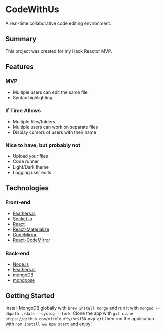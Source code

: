 # CodeWithUs #
A real-time collaborative code editing environment.

## Summary ##
This project was created for my Hack Reactor MVP.

## Features ##
### MVP ###
- Multiple users can edit the same file
- Syntax highlighting

### If Time Allows ###
- Multiple files/folders
- Multiple users can work on separate files
- Display cursors of users with their name

### Nice to have, but probably not ###
- Upload your files
- Code runner
- Light/Dark theme
- Logging user edits

## Technologies ##
### Front-end ###
- [Feathers.js](http://feathersjs.com/)
- [Socket.io](http://socket.io/)
- [React](https://facebook.github.io/react/)
- [React-Materialize](https://github.com/react-materialize/react-materialize)
- [CodeMirror](https://github.com/codemirror/codemirror)
- [React-CodeMirror](https://github.com/JedWatson/react-codemirror)

### Back-end ###
- [Node.js](https://nodejs.org/en/)
- [Feathers.js](http://feathersjs.com/)
- [mongoDB](https://www.mongodb.com/)
- [mongoose](http://mongoosejs.com/)

## Getting Started ##
Install MongoDB globally with ``brew install mongo`` and run it with ``mongod --dbpath ./data --syslog --fork``.
Clone the app with ``git clone https://github.com/mikelduffy/hrsf50-mvp.git`` then run the application with ``npm install && npm start`` and enjoy!
